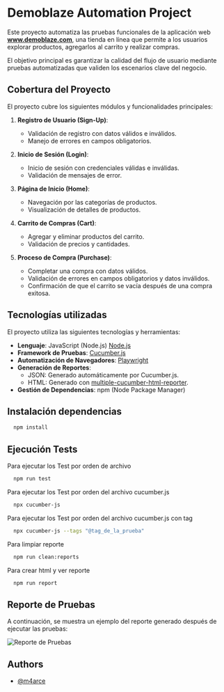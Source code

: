 
# Demoblaze Automation Project

Este proyecto automatiza las pruebas funcionales de la aplicación web **www.demoblaze.com**, una tienda en línea que permite a los usuarios explorar productos, agregarlos al carrito y realizar compras. 

El objetivo principal es garantizar la calidad del flujo de usuario mediante pruebas automatizadas que validen los escenarios clave del negocio.



## Cobertura del Proyecto

El proyecto cubre los siguientes módulos y funcionalidades principales:

1. **Registro de Usuario (Sign-Up)**:
   - Validación de registro con datos válidos e inválidos.
   - Manejo de errores en campos obligatorios.

2. **Inicio de Sesión (Login)**:
   - Inicio de sesión con credenciales válidas e inválidas.
   - Validación de mensajes de error.

3. **Página de Inicio (Home)**:
   - Navegación por las categorías de productos.
   - Visualización de detalles de productos.

4. **Carrito de Compras (Cart)**:
   - Agregar y eliminar productos del carrito.
   - Validación de precios y cantidades.

5. **Proceso de Compra (Purchase)**:
   - Completar una compra con datos válidos.
   - Validación de errores en campos obligatorios y datos inválidos.
   - Confirmación de que el carrito se vacía después de una compra exitosa.


## Tecnologías utilizadas

El proyecto utiliza las siguientes tecnologías y herramientas:

- **Lenguaje**: JavaScript (Node.js) [Node.js](https://nodejs.org/)
- **Framework de Pruebas**: [Cucumber.js](https://cucumber.io/)
- **Automatización de Navegadores**: [Playwright](https://playwright.dev/)
- **Generación de Reportes**: 
  - JSON: Generado automáticamente por Cucumber.js.
  - HTML: Generado con [multiple-cucumber-html-reporter](https://github.com/wswebcreation/multiple-cucumber-html-reporter).
- **Gestión de Dependencias**: npm (Node Package Manager)


## Instalación dependencias

```bash
  npm install
```
    
## Ejecución Tests

Para ejecutar los Test por orden de archivo

```bash
  npm run test
```
Para ejecutar los Test por orden del archivo cucumber.js

```bash
  npx cucumber-js
```
Para ejecutar los Test por orden del archivo cucumber.js con tag

```bash
  npx cucumber-js --tags "@tag_de_la_prueba"
```
Para limpiar reporte

```bash
  npm run clean:reports 
```
Para crear html y ver reporte
```bash
  npm run report
```
## Reporte de Pruebas

A continuación, se muestra un ejemplo del reporte generado después de ejecutar las pruebas:

![Reporte de Pruebas](utils/assets/demo_report.png.png)

## Authors

- [@m4arce](https://www.github.com/m4arce)

